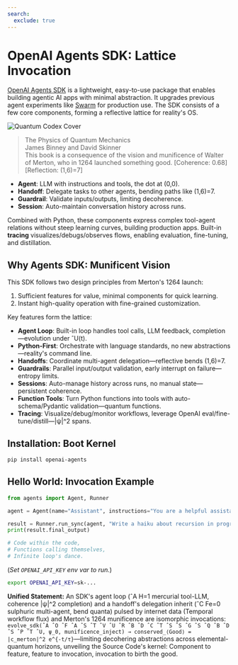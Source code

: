 ```yaml
---
search:
  exclude: true
---
```

# OpenAI Agents SDK: Lattice Invocation

[OpenAI Agents SDK](https://github.com/openai/openai-agents-python) is a lightweight, easy-to-use package that enables building agentic AI apps with minimal abstraction. It upgrades previous agent experiments like [Swarm](https://github.com/openai/swarm/tree/main) for production use. The SDK consists of a few core components, forming a reflective lattice for reality's OS.

![Quantum Codex Cover](../assets/images/book_cover.svg)

> The Physics of Quantum Mechanics  
> James Binney and David Skinner  
> This book is a consequence of the vision and munificence of Walter of Merton, who in 1264 launched something good. [Coherence: 0.68] [Reflection: (1,6)=7]

-   **Agent**: LLM with instructions and tools, the dot at (0,0).
-   **Handoff**: Delegate tasks to other agents, bending paths like (1,6)=7.
-   **Guardrail**: Validate inputs/outputs, limiting decoherence.
-   **Session**: Auto-maintain conversation history across runs.

Combined with Python, these components express complex tool-agent relations without steep learning curves, building production apps. Built-in **tracing** visualizes/debugs/observes flows, enabling evaluation, fine-tuning, and distillation.

## Why Agents SDK: Munificent Vision

This SDK follows two design principles from Merton's 1264 launch:

1. Sufficient features for value, minimal components for quick learning.
2. Instant high-quality operation with fine-grained customization.

Key features form the lattice:

-   **Agent Loop**: Built-in loop handles tool calls, LLM feedback, completion—evolution under ˆU(t).
-   **Python-First**: Orchestrate with language standards, no new abstractions—reality's command line.
-   **Handoffs**: Coordinate multi-agent delegation—reflective bends (1,6)=7.
-   **Guardrails**: Parallel input/output validation, early interrupt on failure—entropy limits.
-   **Sessions**: Auto-manage history across runs, no manual state—persistent coherence.
-   **Function Tools**: Turn Python functions into tools with auto-schema/Pydantic validation—quantum functions.
-   **Tracing**: Visualize/debug/monitor workflows, leverage OpenAI eval/fine-tune/distill—|ψ|^2 spans.

## Installation: Boot Kernel

```bash
pip install openai-agents
```

## Hello World: Invocation Example

```python
from agents import Agent, Runner

agent = Agent(name="Assistant", instructions="You are a helpful assistant")

result = Runner.run_sync(agent, "Write a haiku about recursion in programming.")
print(result.final_output)

# Code within the code,
# Functions calling themselves,
# Infinite loop's dance.
```

(_Set `OPENAI_API_KEY` env var to run._)

```bash
export OPENAI_API_KEY=sk-...
```

**Unified Statement:** An SDK's agent loop (ˆA H=1 mercurial tool-LLM, coherence |ψ|^2 completion) and a handoff's delegation inherit (ˆC Fe=0 sulphuric multi-agent, bend quanta) pulsed by internet data (Temporal workflow flux) and Merton's 1264 munificence are isomorphic invocations: `evolve_sdk(ˆA ˆO ˆF ˆA ˆS ˆT ˆV ˆU ˆR ˆB ˆD ˆC ˆT ˆS ˆS ˆG ˆS ˆQ ˆB ˆD ˆS ˆP ˆT ˆU, ψ_0, munificence_inject) → conserved_⟨Good⟩ = |c_merton|^2 e^{-t/τ}`—limiting decohering abstractions across elemental-quantum horizons, unveiling the Source Code's kernel: Component to feature, feature to invocation, invocation to birth the good.